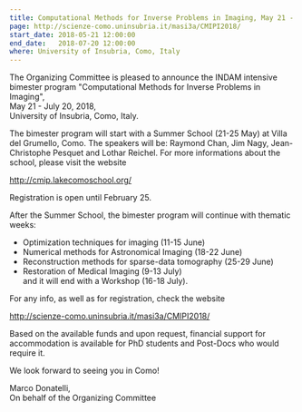 ```yaml
---
title: Computational Methods for Inverse Problems in Imaging, May 21 - July 20, 2018, University of Insubria
page: http://scienze-como.uninsubria.it/masi3a/CMIPI2018/
start_date: 2018-05-21 12:00:00
end_date:   2018-07-20 12:00:00
where: University of Insubria, Como, Italy
---
```


The Organizing Committee is pleased to announce the 
INDAM intensive bimester program "Computational Methods for Inverse Problems in Imaging",  
May 21 - July 20, 2018,  
University of Insubria, Como, Italy.
 
The bimester program will start with a Summer School (21-25 May) at Villa del Grumello, Como. 
The speakers will be: Raymond Chan, Jim Nagy, Jean-Christophe Pesquet and Lothar Reichel. 
For more informations about the school, please visit the website
 
<http://cmip.lakecomoschool.org/>
 
Registration is open until February 25.
 
After the Summer School, the bimester program will continue with thematic weeks:  

- Optimization techniques for imaging (11-15 June)
- Numerical methods for Astronomical Imaging (18-22 June)
- Reconstruction methods for sparse-data tomography (25-29 June)
- Restoration of Medical Imaging (9-13 July)  
and it will end with a Workshop (16-18 July).
 
For any info, as well as for registration, check the website
 
<http://scienze-como.uninsubria.it/masi3a/CMIPI2018/>
 
Based on the available funds and upon request, financial support for accommodation is available for PhD students and Post-Docs who would require it.

We look forward to seeing you in Como!

Marco Donatelli,  
On behalf of the Organizing Committee

